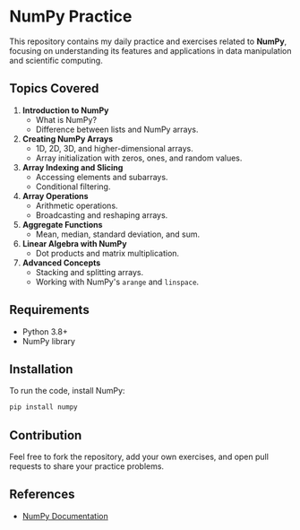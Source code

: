 
# **NumPy Practice**

This repository contains my daily practice and exercises related to **NumPy**, focusing on understanding its features and applications in data manipulation and scientific computing.

## **Topics Covered**
1. **Introduction to NumPy**
   - What is NumPy?
   - Difference between lists and NumPy arrays.
2. **Creating NumPy Arrays**
   - 1D, 2D, 3D, and higher-dimensional arrays.
   - Array initialization with zeros, ones, and random values.
3. **Array Indexing and Slicing**
   - Accessing elements and subarrays.
   - Conditional filtering.
4. **Array Operations**
   - Arithmetic operations.
   - Broadcasting and reshaping arrays.
5. **Aggregate Functions**
   - Mean, median, standard deviation, and sum.
6. **Linear Algebra with NumPy**
   - Dot products and matrix multiplication.
7. **Advanced Concepts**
   - Stacking and splitting arrays.
   - Working with NumPy's `arange` and `linspace`.

## **Requirements**
- Python 3.8+
- NumPy library

## **Installation**
To run the code, install NumPy:
```bash
pip install numpy
```

## **Contribution**
Feel free to fork the repository, add your own exercises, and open pull requests to share your practice problems.

## **References**
- [NumPy Documentation](https://numpy.org/doc/stable/)


